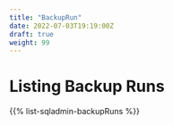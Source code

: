 ```yaml
---
title: "BackupRun"
date: 2022-07-03T19:19:00Z
draft: true
weight: 99
---
```

# Listing Backup Runs

{{% list-sqladmin-backupRuns %}}
